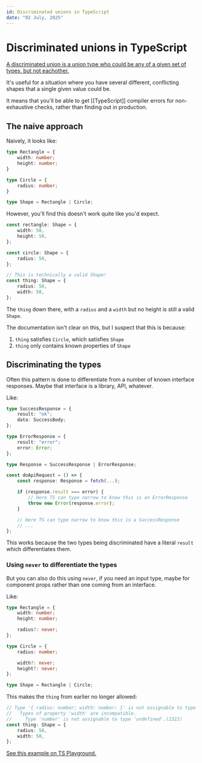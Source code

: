 ```yaml
---
id: Discriminated unions in TypeScript
date: "02 July, 2025"
---
```


# Discriminated unions in TypeScript

[A discriminated union is a union type who could be any of a given set of types, but not eachother.](https://www.typescriptlang.org/docs/handbook/2/narrowing.html#discriminated-unions)

It's useful for a situation where you have several different, conflicting
shapes that a single given value could be.

It means that you'll be able to get [[TypeScript]] compiler errors for
non-exhaustive checks, rather than finding out in production.

## The naive approach

Naively, it looks like:
```ts
type Rectangle = {
    width: number;
    height: number;
}

type Circle = {
    radius: number;
}

type Shape = Rectangle | Circle;
```

However, you'll find this doesn't work quite like you'd expect.
```ts
const rectangle: Shape = {
    width: 50,
    height: 50,
};

const circle: Shape = {
    radius: 50,
};

// This is technically a valid Shape!
const thing: Shape = {
    radius: 50,
    width: 50,
};
```

The `thing` down there, with a `radius` and a `width` but no height is still a valid `Shape`.

The documentation isn't clear on this, but I suspect that this is because:
1. `thing` satisfies `Circle`, which satisfies `Shape`
2. `thing` only contains known properties of `Shape`

## Discriminating the types

Often this pattern is done to differentiate from a number of known interface
responses. Maybe that interface is a library, API, whatever.

Like:
```ts
type SuccessResponse = {
    result: "ok";
    data: SuccessBody;
};

type ErrorResponse = {
    result: "error";
    error: Error;
};

type Response = SuccessResponse | ErrorResponse;

const doApiRequest = () => {
    const response: Response = fetch(...);

    if (response.result === error) {
        // Here TS can type narrow to know this is an ErrorResponse
        throw new Error(response.error);
    }

    // Here TS can type narrow to know this is a SuccessResponse
    // ...
};
```

This works because the two types being discriminated have a literal `result`
which differentiates them.

### Using `never` to differentiate the types

But you can also do this using `never`, if you need an input type, maybe for
component props rather than one coming from an interface.

Like:
```ts
type Rectangle = {
    width: number;
    height: number;

    radius?: never;
};

type Circle = {
    radius: number;

    width?: never;
    height?: never;
};

type Shape = Rectangle | Circle;
```

This makes the `thing` from earlier no longer allowed:
```ts
// Type '{ radius: number; width: number; }' is not assignable to type 'Shape'.
//   Types of property 'width' are incompatible.
//     Type 'number' is not assignable to type 'undefined'.(2322)
const thing: Shape = {
    radius: 50,
    width: 50,
};
```

[See this example on TS Playground.](https://www.typescriptlang.org/play/?#code/C4TwDgpgBAShDGwCGA7A5gG2gXigbwCgpioB3ASwBNgALALihQFcBbAIwgCcBuIkmiOTQ1gDZuy68+xTkkrkmAZwD8YiADdJBAL5TQkKAGFyneFii5CJKLPlKxrDjwLSyVWqsYat1gUJGeKN7Oui760ADKNEgGuHCIqJjQAD5GJmYQUvAA9iiKwDYIyOhYDFExOPiuFNT0UACsAAwANK5+wqINLTpZuflQ8OmlUOWxVda2CooMTa2hBDl5BbTk6GXRY1Ykk-ZdrdY1tDPdoUA)
